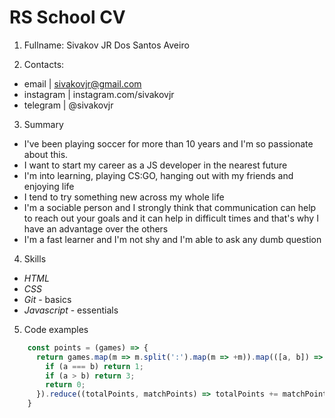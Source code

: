# RS School CV
1. Fullname:  Sivakov JR Dos Santos Aveiro 

2. Contacts:
* email | sivakovjr@gmail.com
* instagram | instagram.com/sivakovjr
* telegram | @sivakovjr
3. Summary
* I've been playing soccer for more than 10 years and I'm so passionate about this.
* I want to start my career as a JS developer in the nearest future
* I'm into learning, playing CS:GO, hanging out with my friends and enjoying life
* I tend to try something new across my whole life
* I'm a sociable person and I strongly think that communication can help to reach out your goals and it can help in difficult times and that's why I have an advantage over the others
* I'm a fast learner and I'm not shy and I'm able to ask any dumb question
4. Skills
* *HTML*
* *CSS*
* *Git* - basics
* *Javascript* - essentials
5. Code examples  
```javascript
    const points = (games) => {
      return games.map(m => m.split(':').map(m => +m)).map(([a, b]) => {
        if (a === b) return 1;
        if (a > b) return 3;
        return 0;
      }).reduce((totalPoints, matchPoints) => totalPoints += matchPoints, 0)
    }
```